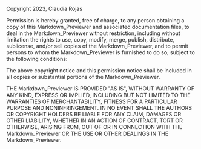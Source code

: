 Copyright 2023, Claudia Rojas

Permission is hereby granted, free of charge, to any person obtaining a copy of this Markdown_Previewer and associated documentation files, to deal in the Markdown_Previewer without restriction, including without limitation the rights to use, copy, modify, merge, publish, distribute, sublicense, and/or sell copies of the Markdown_Previewer, and to permit persons to whom the Markdown_Previewer is furnished to do so, subject to the following conditions:

The above copyright notice and this permission notice shall be included in all copies or substantial portions of the Markdown_Previewer.

THE Markdown_Previewer IS PROVIDED "AS IS", WITHOUT WARRANTY OF ANY KIND, EXPRESS OR IMPLIED, INCLUDING BUT NOT LIMITED TO THE WARRANTIES OF MERCHANTABILITY, FITNESS FOR A PARTICULAR PURPOSE AND NONINFRINGEMENT. IN NO EVENT SHALL THE AUTHORS OR COPYRIGHT HOLDERS BE LIABLE FOR ANY CLAIM, DAMAGES OR OTHER LIABILITY, WHETHER IN AN ACTION OF CONTRACT, TORT OR OTHERWISE, ARISING FROM, OUT OF OR IN CONNECTION WITH THE Markdown_Previewer OR THE USE OR OTHER DEALINGS IN THE Markdown_Previewer.
